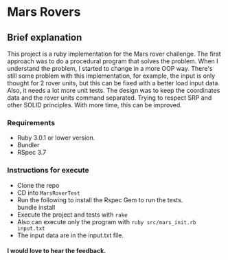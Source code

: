 # Mars Rovers

## Brief explanation

This project is a ruby implementation for the Mars rover challenge. The first approach was to do a procedural program that solves the problem.
When I understand the problem, I started to change in a more OOP way.
There's still some problem with this implementation, for example, the input is only thought for 2 rover units, but this can be fixed with a better load input data.
Also, it needs a lot more unit tests.
The design was to keep the coordinates data and the rover units command separated. Trying to respect SRP and other SOLID principles. With more time, this can be improved.

### Requirements  
  
- Ruby 3.0.1  or lower version.  
- Bundler  
- RSpec 3.7  
  
### Instructions for execute

- Clone the repo  
- CD into `MarsRoverTest`   
- Run the following to install the Rspec Gem to run the tests.  
      bundle install 
- Execute the project and tests with `rake` 
- Also can execute only the program with  `ruby src/mars_init.rb input.txt` 
- The input data are in the input.txt file.


#### I would love to hear the feedback.